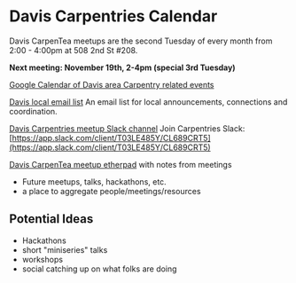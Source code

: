 # Davis Carpentries Calendar

Davis CarpenTea meetups are the second Tuesday of every month from 2:00 - 4:00pm at 508 2nd St #208.

**Next meeting: November 19th, 2-4pm (special 3rd Tuesday)**

[Google Calendar of Davis area Carpentry related events](https://calendar.google.com/calendar?cid=amgyMm5scDNlMWdlMWNtNXI1bWc5bzhsaG9AZ3JvdXAuY2FsZW5kYXIuZ29vZ2xlLmNvbQ)

[Davis local email list](https://carpentries.topicbox.com/groups/local-davis) An email list for local announcements, connections and coordination.

[Davis Carpentries meetup Slack channel](https://app.slack.com/client/T03LE485Y/CL689CRT5)
Join Carpentries Slack: [https://app.slack.com/client/T03LE485Y/CL689CRT5](https://app.slack.com/client/T03LE485Y/CL689CRT5)

[Davis CarpenTea meetup etherpad](https://pad.carpentries.org/davis-carpentea) with notes from meetings

 - Future meetups, talks, hackathons, etc.
 - a place to aggregate people/meetings/resources
 
 ## Potential Ideas
 
  - Hackathons
  - short "miniseries" talks
  - workshops
  - social catching up on what folks are doing
